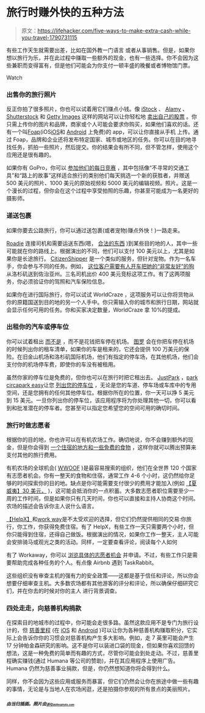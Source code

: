 # 旅行时赚外快的五种方法

> 原文：<https://lifehacker.com/five-ways-to-make-extra-cash-while-you-travel-1790731115>

有些工作天生就需要出差，比如在国外教一门语言 [](http://lifehacker.com/how-to-book-a-1700-vacation-for-700-by-volunteering-5877393#_ga=1.155627323.1268082208.1431441811)或者从事销售。但是，如果你想以旅行为乐，并在此过程中赚取一些额外的现金，也有一些选择。你不会因为这些兼职而变得富有，但是他们可能会为你支付一顿丰盛的晚餐或者博物馆门票。

Watch

### 出售你的旅行照片

反正你拍了很多照片，你也可以试着用它们赚点小钱。像 [iStock](http://www.istockphoto.com/sell-stock-photos.php) 、 [Alamy](https://www.alamy.com/contributor/how-to-sell-images/best-place-to-sell-stock-images-photos/) 、 [Shutterstock](http://submit.shutterstock.com/?language=en) 和 [Getty Images](https://contributors.gettyimages.com/article_public.aspx?article_id=2719) 这样的网站可以让你轻松地 [卖出自己的股票](http://lifehacker.com/sell-your-vacation-photos-to-help-offset-the-cost-of-yo-1756731082) 。你只需上传你的图片和品牌，商家或个人可能会要求你购买，如果他们喜欢的话。还有一个叫[Foap](https://www.foap.com/)(iOS[iOS](https://itunes.apple.com/us/app/foap-sell-your-photos/id521142420?mt=8)和 [Android](https://play.google.com/store/apps/details?id=com.foap.android&hl=en) 上免费)的 app，可以让你直接从手机 上传。通过 Foap，品牌和企业还将发布特定国家、城市或地区的任务。你可以在目的地寻找任务，抓拍一些照片，然后提交。你的结果会有所不同，但不管怎样，使用这个应用还是很有趣的。 

如果你有 GoPro，你可以 [参加他们的每日竞赛](https://gopro.com/awards) ，其中包括像“不寻常的交通工具”和“路上的故事”这样适合旅行的类别他们每天挑选一个新的获胜者，并赠送 500 美元的照片、1000 美元的原始视频和 5000 美元的编辑视频。照片。这是一个漫长的过程，但你会在这个过程中享受拍照的乐趣，你甚至可能成为一名更好的摄影师。

### 递送包裹

如果你要去公路旅行，你可以通过送包裹(或者宠物)赚点外快！)一路走来。

[Roadie](https://www.roadie.com/) 连接司机和需要运送东西(嗯， [合法的东西](https://www.roadie.com/senders) )到某些目的地的人，其中一些可能就在你的路线上。根据演出的不同，他们可以支付 100 美元以上，尤其是如果你是长途旅行。 [CitizenShipper](https://www.citizenshipper.com/new-drivers/) 是一个类似的服务，但针对宠物。作为一名车手，你会参与不同的任务。例如， [这位客户需要有人开车把她的“非常友好”的狗](https://www.citizenshipper.com/shipment-detail/dogs-los-angeles-to-norcross/41664/) 从洛杉矶送到佐治亚州。三名司机出价 400 美元竞标这项工作。有了这两项服务，你必须验证你的驾照和汽车保险信息。

如果你在进行国际旅行，你可以试试 WorldCraze ，这项服务可以让你将货物从你的原籍国送到目的地的另一个人手中。你只需输入你的城市和旅行日期，网站就会显示任何可用的任务。你和买家决定数量，WorldCraze 拿 10%的提成。

### 出租你的汽车或停车位

你可以试着租出 [而不是](https://lifehacker.com/all-the-stuff-you-can-rent-out-to-earn-extra-cash-1712131708) ，而不是花钱把车停在机场。 [图罗](https://turo.com/list-your-car) 会在你把车停在机场的时候列出你的租车清单，如果你的车是租来的，它还会提供 100 万美元的保险。在旧金山机场和洛杉矶国际机场，他们有指定的停车场，在其他机场，他们会支付你的机场停车费，即使你的车没有被租用。

虽然你家的停车位是免费的，但你也可以在旅行时把它租出去。 [JustPark](https://www.justpark.com/) ，[park circa](http://www.parkcirca.com/)[park easy](http://www.parkeasier.com/)让您 [列出您的停车位](http://lifehacker.com/park-circa-rents-out-your-prime-parking-spot-for-side-c-5756999) ，无论是您的车道、停车场或车库中的专用空间，还是您拥有的任何其他停车位。根据你所在的位置，你一天可以挣 5 美元到 15 美元。一旦你列出你的停车位，该应用程序将为你处理其他一切，你可以看到和批准潜在的停车者。您甚至可以指定您希望您的空间可用的确切时间。

### 旅行时做志愿者

根据你的目的地，你也许可以在有机农场工作。确切地说，你不会赚到额外的现金，但是你会得到 [一个住宿的地方和一些免费的食物](https://lifehacker.com/save-money-on-travel-lodging-by-working-for-it-1620628867) ，这样你就可以腾出预算来支付其他的旅行费用。

有机农场的全球机会( [WWOOF](http://www.wwoof.net/) )是最容易搜索的组织，他们在全世界 120 个国家有志愿者机会。你有一整天的食物和住宿，通常工作 4-6 个小时，这仍然给你足够的时间探索你的目的地。缺点是你可能需要支付很少的费用才能加入(例如 [【夏威夷】30 美元，](https://wwoofhawaii.org/faq-page) )，这可能会抵消你的一点积蓄。大多数志愿者职位需要至少一周的工作时间，但是如果你只有几天时间，你也可以直接和主持人协商这个时间。农场的描述会告诉你主人说什么语言。

[【HelpX】](https://www.helpx.net/)和[work way](https://www.workaway.info/)是不太受欢迎的选择，但它们仍然提供相同的交易:你旅行，你工作，你获得免费住宿。有了 HelpX，有些工作一天只需要两个小时，但你只能得到住宿，还得自己做饭。根据演出的情况，如果你工作一整天，主人可能会安排骑马或观光之类的活动。同样，一定要查看评论，阅读每个人如何

有了 Workaway，你可以 [浏览具体的志愿者机会](http://www.workaway.info/322154791479-en.html) 并申请。不过，有些工作只是需要帮助完成各种任务的个人。有点像 Airbnb 遇到 TaskRabbit。

这些组织没有审查主机的强有力的安全政策——这都是基于信任和评论，所以你会想要仔细审查主机。大多数农场都有其他游客的评分和评论，所以确保仔细研究它们，并在你去的时候对你的主人 进行背景调查。

### 四处走走，向慈善机构捐款

在探索目的地城市的过程中，你可能会走很多路。虽然这款应用不是专门为旅行设计的，但 [慈善里程](http://www.charitymiles.org/) (在 [iOS](https://itunes.apple.com/us/app/charity-miles-walking-running/id505253234?mt=8) 和 [Android](https://play.google.com/store/apps/details?id=com.charitymilescm.android&hl=en) )可以让你为各种慈善机构赚取积分，它实际上会告诉你你的习惯会对慈善机构产生多大影响。例如，走 7 英里可能会产生 17 分钟帕金森研究的影响。这不是你可以装进口袋的现金，但如果你喜欢回馈的想法，这是一种免费的简单而有趣的方式，尽管你可能会到处走动。不过，慈善里程确实赚钱(通过 Humana 等公司的赞助)，并在其应用程序上使用广告。Humana 仍然为慈善事业捐款，但是，你仍然想知道你将会得到什么。

同样，你不会因为这些应用或服务而暴富，但它们仍然会让你在旅途中做一些有趣的事情，无论是与当地人在农场闲逛，还是拍摄你参观的所有景点的美丽照片。

#### *<small>由当归插画。照片由</small>*[*<small></small>*](https://unsplash.com/photos/hiAdjnXZxl8)<small>*<small></small>*<small>[*<small>添勾</small>*](https://www.pexels.com/u/punttim/)*<small></small>*<small>[*<small>skitterphoto.com</small>*](http://skitterphoto.com/?portfolio=cows-in-the-mist)</small></small></small>

<small><small></small></small>